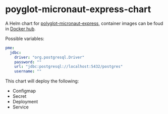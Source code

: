 # poyglot-micronaut-express-chart

A Helm chart for [polyglot-micronaut-express](https://github.com/ninckblokje/polyglot-micronaut-express), container images can be foud in [Docker hub](https://hub.docker.com/repository/docker/ninckblokje/polyglot-micronaut-express).

Possible variables:

````yaml
pme:
  jdbc:
    driver: "org.postgresql.Driver"
    password: ""
    url: "jdbc:postgresql://localhost:5432/postgres"
    username: ""
````

This chart will deploy the following:
- Configmap
- Secret
- Deployment
- Service
